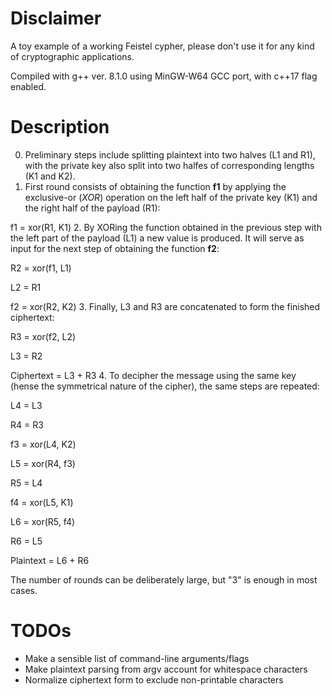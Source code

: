 # Disclaimer
A toy example of a working Feistel cypher, please don't use it for any kind of cryptographic applications.

Compiled with g++ ver. 8.1.0 using MinGW-W64 GCC port, with c++17 flag enabled. 

# Description
0. Preliminary steps include splitting plaintext into two halves (L1 and R1), with the private key also split into two halfes of corresponding lengths (K1 and K2). 
1. First round consists of obtaining the function **f1** by applying the exclusive-or (*XOR*) operation on the left half of the private key (K1) and the right half of the payload (R1):

f1 = xor(R1, K1)
2. By XORing the function obtained in the previous step with the left part of the payload (L1) a new value is produced. It will serve as input for the next step of obtaining the function **f2**:

R2 = xor(f1, L1)

L2 = R1

f2 = xor(R2, K2)
3. Finally, L3 and R3 are concatenated to form the finished ciphertext:

R3 = xor(f2, L2)

L3 = R2

Ciphertext = L3 + R3
4. To decipher the message using the same key (hense the symmetrical nature of the cipher), the same steps are repeated:

L4 = L3

R4 = R3

f3 = xor(L4, K2)

L5 = xor(R4, f3)

R5 = L4

f4 = xor(L5, K1)

L6 = xor(R5, f4)

R6 = L5

Plaintext = L6 + R6

The number of rounds can be deliberately large, but "3" is enough in most cases.

# TODOs

* Make a sensible list of command-line arguments/flags
* Make plaintext parsing from argv account for whitespace characters
* Normalize ciphertext form to exclude non-printable characters
